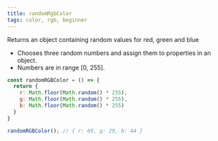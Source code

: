 ```yaml
---
title: randomRgbColor
tags: color, rgb, beginner
---
```


Returns an object containing random values for red, green and blue

- Chooses three random numbers and assign them to properties in an object.
- Numbers are in range [0, 255].

```js
const randomRGBColor = () => {
  return {
    r: Math.floor(Math.random() * 255), 
    g: Math.floor(Math.random() * 255),
    b: Math.floor(Math.random() * 255)
  }
}
```

```js
randomRGBColor(); // { r: 69, g: 29, b: 44 }
```
